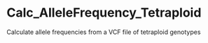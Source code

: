 # Calc_AlleleFrequency_Tetraploid
Calculate allele frequencies from a VCF file of tetraploid genotypes
